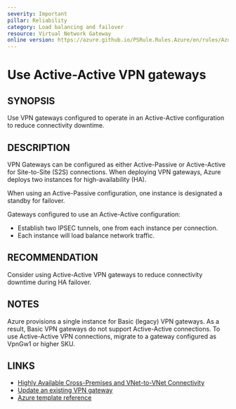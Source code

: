 ```yaml
---
severity: Important
pillar: Reliability
category: Load balancing and failover
resource: Virtual Network Gateway
online version: https://azure.github.io/PSRule.Rules.Azure/en/rules/Azure.VNG.VPNActiveActive/
---
```


# Use Active-Active VPN gateways

## SYNOPSIS

Use VPN gateways configured to operate in an Active-Active configuration to reduce connectivity downtime.

## DESCRIPTION

VPN Gateways can be configured as either Active-Passive or Active-Active for Site-to-Site (S2S) connections.
When deploying VPN gateways, Azure deploys two instances for high-availability (HA).

When using an Active-Passive configuration, one instance is designated a standby for failover.

Gateways configured to use an Active-Active configuration:

- Establish two IPSEC tunnels, one from each instance per connection.
- Each instance will load balance network traffic.

## RECOMMENDATION

Consider using Active-Active VPN gateways to reduce connectivity downtime during HA failover.

## NOTES

Azure provisions a single instance for Basic (legacy) VPN gateways.
As a result, Basic VPN gateways do not support Active-Active connections.
To use Active-Active VPN connections, migrate to a gateway configured as VpnGw1 or higher SKU.

## LINKS

- [Highly Available Cross-Premises and VNet-to-VNet Connectivity](https://docs.microsoft.com/azure/vpn-gateway/vpn-gateway-highlyavailable)
- [Update an existing VPN gateway](https://docs.microsoft.com/azure/vpn-gateway/vpn-gateway-activeactive-rm-powershell#update-an-existing-vpn-gateway)
- [Azure template reference](https://docs.microsoft.com/azure/templates/microsoft.network/virtualnetworkgateways#virtualnetworkgatewaypropertiesformat-object)
